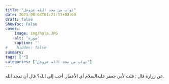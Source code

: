 ```yaml
---
title: "ثواب من مجد الله عزوجل"
date: 2023-06-04T01:21:13+03:00
draft: false
ShowToc: False
cover:
    image: img/hala.JPG
    alt: 'صورة'
    caption: ''
#    hidden: false
summary: 
tags: [""]
categories: ["ثواب من مجد الله عزوجل"]
---
```

عن
زرارة قال : قلت لأبي جعفر عليه‌السلام أي الأعمال أحب إلى الله؟ قال أن
تمجد الله.

